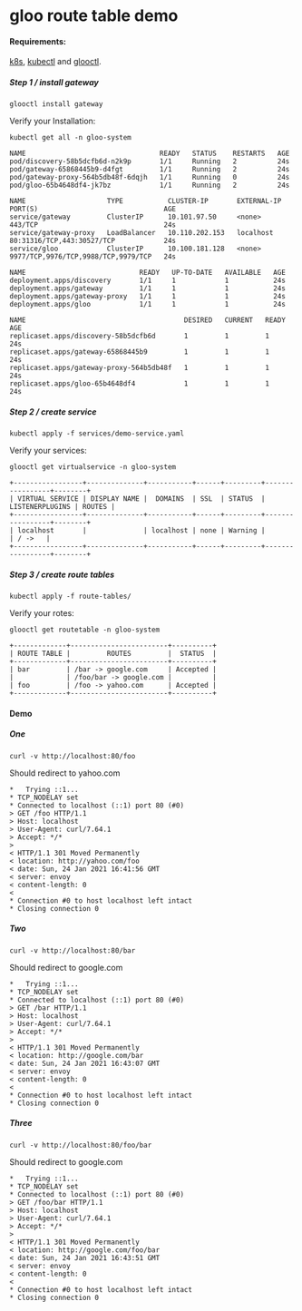 # gloo route table demo

#### Requirements:
[k8s](https://kubernetes.io/), [kubectl](https://kubernetes.io/docs/tasks/tools/install-kubectl/) and [glooctl](https://docs.solo.io/gloo-edge/latest/installation/gateway/kubernetes/#install-command-line-tool-cli).

##### Step 1 / install gateway

```
glooctl install gateway
```

Verify your Installation:

```
kubectl get all -n gloo-system
```

```
NAME                                 READY   STATUS    RESTARTS   AGE
pod/discovery-58b5dcfb6d-n2k9p       1/1     Running   2          24s
pod/gateway-65868445b9-d4fgt         1/1     Running   2          24s
pod/gateway-proxy-564b5db48f-6dqjh   1/1     Running   0          24s
pod/gloo-65b4648df4-jk7bz            1/1     Running   2          24s

NAME                    TYPE           CLUSTER-IP       EXTERNAL-IP   PORT(S)                               AGE
service/gateway         ClusterIP      10.101.97.50     <none>        443/TCP                               24s
service/gateway-proxy   LoadBalancer   10.110.202.153   localhost     80:31316/TCP,443:30527/TCP            24s
service/gloo            ClusterIP      10.100.181.128   <none>        9977/TCP,9976/TCP,9988/TCP,9979/TCP   24s

NAME                            READY   UP-TO-DATE   AVAILABLE   AGE
deployment.apps/discovery       1/1     1            1           24s
deployment.apps/gateway         1/1     1            1           24s
deployment.apps/gateway-proxy   1/1     1            1           24s
deployment.apps/gloo            1/1     1            1           24s

NAME                                       DESIRED   CURRENT   READY   AGE
replicaset.apps/discovery-58b5dcfb6d       1         1         1       24s
replicaset.apps/gateway-65868445b9         1         1         1       24s
replicaset.apps/gateway-proxy-564b5db48f   1         1         1       24s
replicaset.apps/gloo-65b4648df4            1         1         1       24s
```

##### Step 2 / create service

```
kubectl apply -f services/demo-service.yaml 
```

Verify your services:

```
glooctl get virtualservice -n gloo-system
```

```
+-----------------+--------------+-----------+------+---------+-----------------+--------+
| VIRTUAL SERVICE | DISPLAY NAME |  DOMAINS  | SSL  | STATUS  | LISTENERPLUGINS | ROUTES |
+-----------------+--------------+-----------+------+---------+-----------------+--------+
| localhost       |              | localhost | none | Warning |                 | / ->   |
+-----------------+--------------+-----------+------+---------+-----------------+--------+
```

##### Step 3 / create route tables

```
kubectl apply -f route-tables/
```

Verify your rotes:

```
glooctl get routetable -n gloo-system
```

```
+-------------+------------------------+----------+
| ROUTE TABLE |         ROUTES         |  STATUS  |
+-------------+------------------------+----------+
| bar         | /bar -> google.com     | Accepted |
|             | /foo/bar -> google.com |          |
| foo         | /foo -> yahoo.com      | Accepted |
+-------------+------------------------+----------+
```

#### Demo
 
##### One

```
curl -v http://localhost:80/foo
```

Should redirect to yahoo.com

```
*   Trying ::1...
* TCP_NODELAY set
* Connected to localhost (::1) port 80 (#0)
> GET /foo HTTP/1.1
> Host: localhost
> User-Agent: curl/7.64.1
> Accept: */*
> 
< HTTP/1.1 301 Moved Permanently
< location: http://yahoo.com/foo
< date: Sun, 24 Jan 2021 16:41:56 GMT
< server: envoy
< content-length: 0
< 
* Connection #0 to host localhost left intact
* Closing connection 0
```

##### Two

```
curl -v http://localhost:80/bar
```

Should redirect to google.com

```
*   Trying ::1...
* TCP_NODELAY set
* Connected to localhost (::1) port 80 (#0)
> GET /bar HTTP/1.1
> Host: localhost
> User-Agent: curl/7.64.1
> Accept: */*
> 
< HTTP/1.1 301 Moved Permanently
< location: http://google.com/bar
< date: Sun, 24 Jan 2021 16:43:07 GMT
< server: envoy
< content-length: 0
< 
* Connection #0 to host localhost left intact
* Closing connection 0
```

##### Three

```
curl -v http://localhost:80/foo/bar
```

Should redirect to google.com

```
*   Trying ::1...
* TCP_NODELAY set
* Connected to localhost (::1) port 80 (#0)
> GET /foo/bar HTTP/1.1
> Host: localhost
> User-Agent: curl/7.64.1
> Accept: */*
> 
< HTTP/1.1 301 Moved Permanently
< location: http://google.com/foo/bar
< date: Sun, 24 Jan 2021 16:43:51 GMT
< server: envoy
< content-length: 0
< 
* Connection #0 to host localhost left intact
* Closing connection 0
```
